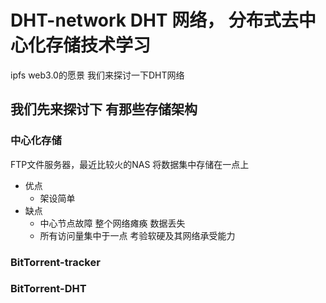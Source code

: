 # DHT-network DHT 网络， 分布式去中心化存储技术学习
ipfs web3.0的愿景 我们来探讨一下DHT网络

## 我们先来探讨下 有那些存储架构
### 中心化存储
FTP文件服务器，最近比较火的NAS  将数据集中存储在一点上
- 优点
    * 架设简单
- 缺点
    * 中心节点故障 整个网络瘫痪 数据丢失
    * 所有访问量集中于一点 考验软硬及其网络承受能力

### BitTorrent-tracker

### BitTorrent-DHT

